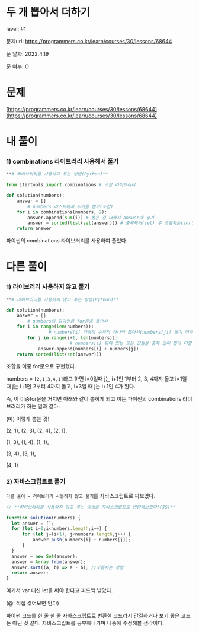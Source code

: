 # 두 개 뽑아서 더하기

level: #1

문제url: https://programmers.co.kr/learn/courses/30/lessons/68644

푼 날짜: 2022.4.19

푼 여부: O

# 문제

[https://programmers.co.kr/learn/courses/30/lessons/68644](https://programmers.co.kr/learn/courses/30/lessons/68644)

# 내 풀이

### 1) combinations 라이브러리 사용해서 풀기

```python
**# 라이브러리를 사용하고 푸는 방법(Python)**

from itertools import combinations # 조합 라이브러리

def solution(numbers):
    answer = []
		# numbers 리스트에서 두개를 뽑기(조합)
    for i in combinations(numbers, 2):
        answer.append(sum(i)) # 뽑은 걸 더해서 answer에 넣기
        answer = sorted(list(set(answer))) # 중복제거(set) 후 오름차순(sorted) 정렬
    return answer
```

파이썬의 combinations 라이브러리를 사용하여 풀었다.

# 다른 풀이

### 1) 라이브러리 사용하지 않고 풀기

```python
**# 라이브러리를 사용하지 않고 푸는 방법(Python)**

def solution(numbers):
    answer = []
		# numbers의 길이만큼 for문을 돌면서
    for i in range(len(numbers)):
				# numbers[i] 다음의 수부터 하나씩 뽑아서(numbers[j]) 둘이 더하는데, for문으로
        for j in range(i+1, len(numbers)):
						# numbers[i] 뒤에 있는 모든 값들을 중복 없이 뽑아 더할 수 있다. = 조합의 원리
            answer.append(numbers[i] + numbers[j])
    return sorted(list(set(answer)))
```

조합을 이중 for문으로 구현했다. 

numbers = `[2,1,3,4,1]`라고 하면 i=0일때 j는 i+1인 1부터 2, 3, 4까지 돌고 i=1일 때 j는 i+1인 2부터 4까지 돌고, i=3일 때 j는 i+1인 4가 된다. 

즉, 이 이중for문을 거치면 아래와 같이 뽑히게 되고 이는 파이썬의 combinations 라이브러리가 하는 일과 같다. 

(예) 이렇게 뽑는 것!

(2, 1), (2, 3), (2, 4), (2, 1),

(1, 3), (1, 4), (1, 1),

(3, 4), (3, 1),

(4, 1)

### 2) 자바스크립트로 풀기

`다른 풀이 - 라이브러리 사용하지 않고 풀기`를 자바스크립트로 짜보았다. 

```jsx
// **라이브러리를 사용하지 않고 푸는 방법을 자바스크립트로 변환해보았다!(JS)**

function solution(numbers) {
  let answer = [];
  for (let i=0;i<numbers.length;i++) {
      for (let j=(i+1); j<numbers.length;j++) {
          answer.push(numbers[i] + numbers[j]);
      }
  }
  answer = new Set(answer);
  answer = Array.from(answer);
  answer.sort((a, b) => a - b); //오름차순 정렬
  return answer;
}
```

여기서 var 대신 let을 써야 한다고 피드백 받았다. 

(@: 직접 겪어보면 안다)

파이썬 코드를  한 줄 한 줄 자바스크립트로 변환한 코드라서 간결하거나 보기 좋은 코드는 아닌 것 같다. 자바스크립트를 공부해나가며 나중에 수정해볼 생각이다.

